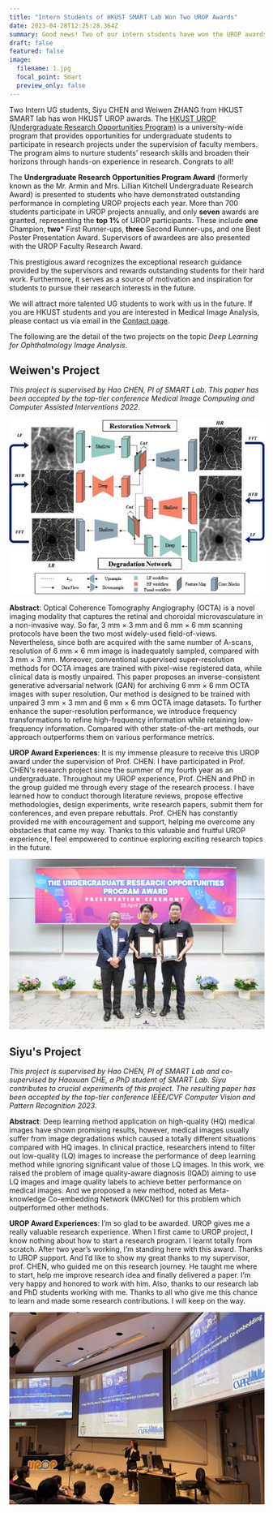 ```yaml
---
title: "Intern Students of HKUST SMART Lab Won Two UROP Awards"
date: 2023-04-28T12:25:28.364Z
summary: Good news! Two of our intern students have won the UROP awards. Congratulations to them!
draft: false
featured: false
image:
  filename: 1.jpg
  focal_point: Smart
  preview_only: false
---
```

<!--StartFragment-->

Two Intern UG students, Siyu CHEN and Weiwen ZHANG from HKUST SMART lab has won HKUST UROP awards. The [HKUST UROP (Undergraduate Research Opportunities Program)](https://urop.hkust.edu.hk/) is a university-wide program that provides opportunities for undergraduate students to participate in research projects under the supervision of faculty members. The program aims to nurture students' research skills and broaden their horizons through hands-on experience in research. Congrats to all! 

The **Undergraduate Research Opportunities Program Award** (formerly known as the Mr. Armin and Mrs. Lillian Kitchell Undergraduate Research Award) is presented to students who have demonstrated outstanding performance in completing UROP projects each year. More than 700 students participate in UROP projects annually, and only **seven** awards are granted, representing the **top 1%** of UROP participants. These include **one** Champion, **two*** First Runner-ups, **three** Second Runner-ups, and one Best Poster Presentation Award. Supervisors of awardees are also presented with the UROP Faculty Research Award. 

This prestigious award recognizes the exceptional research guidance provided by the supervisors and rewards outstanding students for their hard work. Furthermore, it serves as a source of motivation and inspiration for students to pursue their research interests in the future.

We will attract more talented UG students to work with us in the future. If you are HKUST students and you are interested in Medical Image Analysis, please contact us via email in the [Contact page](https://hkustsmartlab.netlify.app/contact/).

The following are the detail of the two projects on the topic *Deep Learning for Ophthalmology Image Analysis*.
<!--EndFragment-->

<!--StartFragment-->

## **Weiwen's Project**

*This project is supervised by Hao CHEN, PI of SMART Lab. This paper has been accepted by the top-tier conference  Medical Image Computing and Computer Assisted Interventions 2022*.

![schematic](./3.jpg)

**Abstract**: Optical Coherence Tomography Angiography (OCTA) is a novel imaging modality that captures the retinal and choroidal microvasculature in a non-invasive way. So far, 3 mm × 3 mm and 6 mm × 6 mm scanning protocols have been the two most widely-used field-of-views. Nevertheless, since both are acquired with the same number of A-scans, resolution of 6 mm × 6 mm image is inadequately sampled, compared with 3 mm × 3 mm. Moreover, conventional supervised super-resolution methods for OCTA images are trained with pixel-wise registered data, while clinical data is mostly unpaired. This paper proposes an inverse-consistent generative adversarial network (GAN) for archiving 6 mm × 6 mm OCTA images with super resolution. Our method is designed to be trained with unpaired 3 mm × 3 mm and 6 mm × 6 mm OCTA image datasets. To further enhance the super-resolution performance, we introduce frequency transformations to refine high-frequency information while retaining low-frequency information. Compared with other state-of-the-art methods, our approach outperforms them on various performance metrics.

**UROP Award Experiences**:
It is my immense pleasure to receive this UROP award under the supervision of Prof. CHEN. I have participated in Prof. CHEN's research project since the summer of my fourth year as an undergraduate. Throughout my UROP experience, Prof. CHEN and PhD in the group guided me through every stage of the research process. I have learned how to conduct thorough literature reviews, propose effective methodologies, design experiments, write research papers, submit them for conferences, and even prepare rebuttals. Prof. CHEN has constantly provided me with encouragement and support, helping me overcome any obstacles that came my way. Thanks to this valuable and fruitful UROP experience, I feel empowered to continue exploring exciting research topics in the future.

![award](./4.jpg)

<!--EndFragment-->

<!--StartFragment-->

## **Siyu's Project**

*This project is supervised by Hao CHEN, PI of SMART Lab and co-supervised by Haoxuan CHE, a PhD student of SMART Lab. Siyu contributes to crucial experiments of this project. The resulting paper has been accepted by the top-tier conference IEEE/CVF Computer Vision and Pattern Recognition 2023.*

**Abstract**: Deep learning method application on high-quality (HQ) medical images have shown promising results, however, medical images usually suffer from image degradations which caused a totally different situations compared with HQ images. In clinical practice, researchers intend to filter out low-quality (LQ) images to increase the performance of deep learning method while ignoring significant value of those LQ images. In this work, we raised the problem of image quality-aware diagnosis (IQAD) aiming to use LQ images and image quality labels to achieve better performance on medical images. And we proposed a new method, noted as Meta-knowledge Co-embedding Network (MKCNet) for this problem which outperformed other methods. 

**UROP Award Experiences**:
I’m so glad to be awarded. UROP gives me a really valuable research experience. When I first came to UROP project, I know nothing about how to start a research program. I learnt totally from scratch. After two year’s working, I’m standing here with this award. Thanks to UROP support. And I’d like to show my great thanks to my supervisor, prof. CHEN, who guided me on this research journey. He taught me where to start, help me improve research idea and finally delivered a paper. I’m very happy and honored to work with him. Also, thanks to our research lab and PhD students working with me. Thanks to all who give me this chance to learn and made some research contributions. I will keep on the way.

![award](./2.jpg)
<!--EndFragment-->

